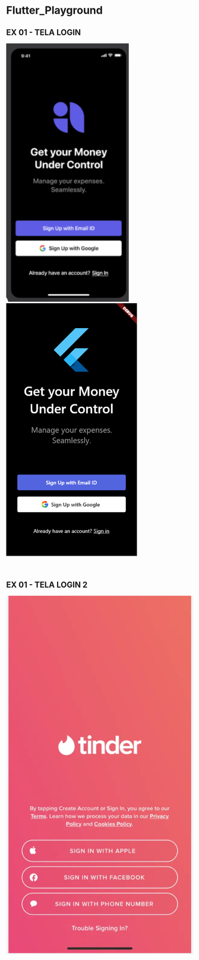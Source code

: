 # Flutter_Playground

## EX 01 - TELA LOGIN

<img src="assets/TELA1.png" width="330px">
<img src="assets/TELA1_copia.png">

<div style="height: 2rem; diplay: block; width: 100%"></div>

## EX 01 - TELA LOGIN 2
<img src="assets/TELA2.png">
